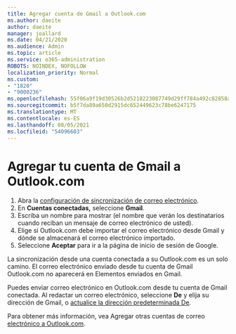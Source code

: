 ```yaml
---
title: Agregar cuenta de Gmail a Outlook.com
ms.author: daeite
author: daeite
manager: joallard
ms.date: 04/21/2020
ms.audience: Admin
ms.topic: article
ms.service: o365-administration
ROBOTS: NOINDEX, NOFOLLOW
localization_priority: Normal
ms.custom:
- "1820"
- "9000236"
ms.openlocfilehash: 55f06a9f19d30526b2d5218223087749d29ff784a492c82858aaeacbd6166391
ms.sourcegitcommit: b5f7da89a650d2915dc652449623c78be6247175
ms.translationtype: MT
ms.contentlocale: es-ES
ms.lasthandoff: 08/05/2021
ms.locfileid: "54096603"
---
```

# <a name="add-your-gmail-account-to-outlookcom"></a>Agregar tu cuenta de Gmail a Outlook.com

1. Abra la [configuración de sincronización de correo electrónico](https://go.microsoft.com/fwlink/?linkid=875264).
2. En **Cuentas conectadas,** seleccione **Gmail**.
3. Escriba un nombre para mostrar (el nombre que verán los destinatarios cuando reciban un mensaje de correo electrónico de usted).
4. Elige si Outlook.com debe importar el correo electrónico desde Gmail y dónde se almacenará el correo electrónico importado.
5. Seleccione **Aceptar** para ir a la página de inicio de sesión de Google.

La sincronización desde una cuenta conectada a su Outlook.com es un solo camino. El correo electrónico enviado desde tu cuenta de Gmail Outlook.com no aparecerá en Elementos enviados en Gmail.

Puedes enviar correo electrónico en Outlook.com desde tu cuenta de Gmail conectada. Al redactar un correo electrónico, seleccione **De** y elija su dirección de Gmail, o [actualice la dirección predeterminada De](https://go.microsoft.com/fwlink/?linkid=875264).

Para obtener más información, vea Agregar otras cuentas de correo [electrónico a Outlook.com](https://support.office.com/article/c5224df4-5885-4e79-91ba-523aa743f0ba?wt.mc_id=Office_Outlook_com_Alchemy).